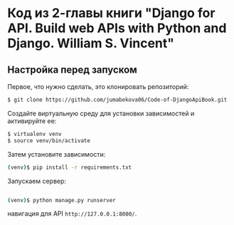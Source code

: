 # Код из 2-главы книги "Django for API. Build web APIs with Python and Django. William S. Vincent" 

## Настройка перед запуском

Первое, что нужно сделать, это клонировать репозиторий:
```sh
$ git clone https://github.com/jumabekova06/Code-of-DjangoApiBook.git


```

Создайте виртуальную среду для установки зависимостей и активируйте ее:

```sh
$ virtualenv venv
$ source venv/bin/activate
```

Затем установите зависимости:

```sh
(venv)$ pip install -r requirements.txt
```
Запускаем сервер:
```sh

(venv)$ python manage.py runserver
```
навигация для API `http://127.0.0.1:8000/`.



